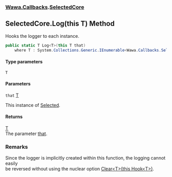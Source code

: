 ### [Wawa.Callbacks](Wawa.Callbacks.md 'Wawa.Callbacks').[SelectedCore](SelectedCore.md 'Wawa.Callbacks.SelectedCore')

## SelectedCore.Log<T>(this T) Method

Hooks the logger to each instance.

```csharp
public static T Log<T>(this T that)
    where T : System.Collections.Generic.IEnumerable<Wawa.Callbacks.Selected>;
```
#### Type parameters

<a name='Wawa.Callbacks.SelectedCore.Log_T_(thisT).T'></a>

`T`
#### Parameters

<a name='Wawa.Callbacks.SelectedCore.Log_T_(thisT).that'></a>

`that` [T](SelectedCore.Log{T}(T).md#Wawa.Callbacks.SelectedCore.Log_T_(thisT).T 'Wawa.Callbacks.SelectedCore.Log<T>(this T).T')

This instance of [Selected](Selected.md 'Wawa.Callbacks.Selected').

#### Returns
[T](SelectedCore.Log{T}(T).md#Wawa.Callbacks.SelectedCore.Log_T_(thisT).T 'Wawa.Callbacks.SelectedCore.Log<T>(this T).T')  
The parameter [that](SelectedCore.Log{T}(T).md#Wawa.Callbacks.SelectedCore.Log_T_(thisT).that 'Wawa.Callbacks.SelectedCore.Log<T>(this T).that').

### Remarks
  
Since the logger is implicitly created within this function, the logging cannot easily  
be reversed without using the nuclear option [Clear&lt;T&gt;(this Hook&lt;T&gt;)](Generator.Clear{T}(Hook{T}).md 'Wawa.Callbacks.Generator.Clear<T>(this Wawa.Callbacks.Hook<T>)').